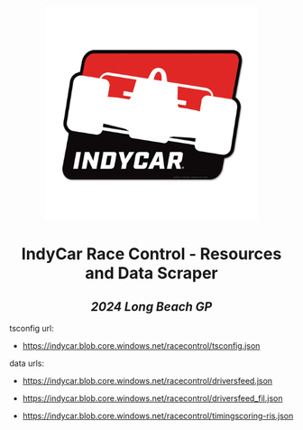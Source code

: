<p align="center">
  <img width="75%" src="https://github.com/neherdata/IndyCar-RaceControl-2022-Portland/blob/78a79f94756e9e7b4bae5d3b9d0bcdc16505762e/images/indycar-logo.jpg"></img>
<!--   <img width="75%" src="images/ims-logo.svg"></img> -->
</p>

<h1 align="center">IndyCar Race Control - Resources and Data Scraper</h1>
<i><h2 align="center">2024 Long Beach GP</h2></i>

tsconfig url:

* https://indycar.blob.core.windows.net/racecontrol/tsconfig.json

data urls:

* https://indycar.blob.core.windows.net/racecontrol/driversfeed.json
* https://indycar.blob.core.windows.net/racecontrol/driversfeed_fil.json

* https://indycar.blob.core.windows.net/racecontrol/timingscoring-ris.json
